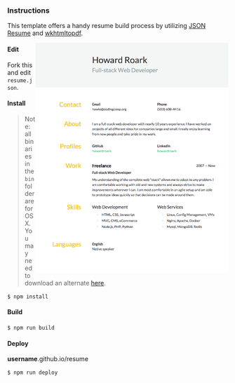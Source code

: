 ### Instructions

This template offers a handy resume build process by utilizing [JSON Resume](https://jsonresume.org/)
and [wkhtmltopdf](http://wkhtmltopdf.org).

<img align="right" width="440" src="https://raw.githubusercontent.com/howardroark/resume/master/resume.png">

#### Edit

Fork this and edit `resume.json`.

#### Install

> Note: all binaries in the `bin` folder are for OSX. 
You may need to download an alternate [here](http://wkhtmltopdf.org/downloads.html).

```
$ npm install
```

#### Build

```
$ npm run build
```

#### Deploy

**username**.github.io/resume

```
$ npm run deploy
```
